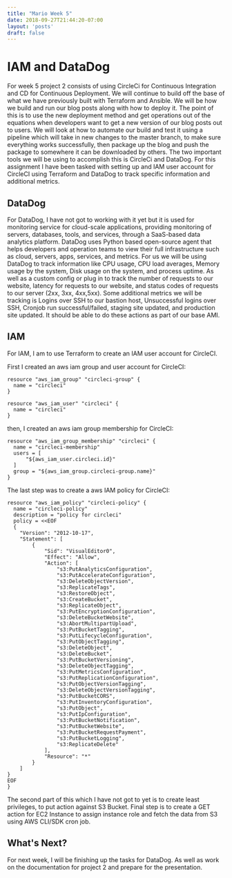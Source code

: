 ```yaml
---
title: "Mario Week 5"
date: 2018-09-27T21:44:20-07:00
layout: 'posts'
draft: false
---
```


# IAM and DataDog

For week 5 project 2 consists of using CircleCi for Continuous Integration and CD for Continuous Deployment. We will continue to build off the base of what we have previously built with Terraform and Ansible. We will be how we build and run our blog posts along with how to deploy it. The point of this is to use the new deployment method and get operations out of the equations when developers want to get a new version of our blog posts out to users. We will look at how to automate our build and test it using a pipeline which will take in new changes to the master branch, to make sure everything works successfully, then package up the blog and push the package to somewhere it can be downloaded by others. The two important tools we will be using to accomplish this is CircleCi and DataDog. For this assignment I have been tasked with setting up and IAM user account for CircleCI using Terraform and DataDog to track specific information and additional metrics. 

## DataDog 

For DataDog, I have not got to working with it yet but it is used for monitoring service for cloud-scale applications, providing monitoring of servers, databases, tools, and services, through a SaaS-based data analytics platform. DataDog uses Python based open-source agent that helps developers and operation teams to view their full infrastructure such as cloud, servers, apps, services, and metrics. For us we will be using DataDog to track information like CPU usage, CPU load averages, Memory usage by the system, Disk usage on the system, and process uptime. As well as a custom config or plug in to track the number of requests to our website, latency for requests to our website, and status codes of requests to our server (2xx, 3xx, 4xx,5xx). Some additional metrics we will be tracking is Logins over SSH to our bastion host, Unsuccessful logins over SSH, Cronjob run successful/failed, staging site updated, and production site updated. It should be able to do these actions as part of our base AMI.

## IAM

For IAM, I am to use Terraform to create an IAM user account for CircleCI. 

First I created an aws iam group and user account for CircleCI:

```
resource "aws_iam_group" "circleci-group" {
  name = "circleci"
}

resource "aws_iam_user" "circleci" {
  name = "circleci"
}
```
then, I created an aws iam group membership for CircleCI: 

```
resource "aws_iam_group_membership" "circleci" {
  name = "circleci-membership"
  users = [
      "${aws_iam_user.circleci.id}"
  ]
  group = "${aws_iam_group.circleci-group.name}"
}
```

The last step was to create a aws IAM policy for CircleCI: 

```
resource "aws_iam_policy" "circleci-policy" {
  name = "circleci-policy"
  description = "policy for circleci"
  policy = <<EOF
  {
    "Version": "2012-10-17",
    "Statement": [
        {
            "Sid": "VisualEditor0",
            "Effect": "Allow",
            "Action": [
                "s3:PutAnalyticsConfiguration",
                "s3:PutAccelerateConfiguration",
                "s3:DeleteObjectVersion",
                "s3:ReplicateTags",
                "s3:RestoreObject",
                "s3:CreateBucket",
                "s3:ReplicateObject",
                "s3:PutEncryptionConfiguration",
                "s3:DeleteBucketWebsite",
                "s3:AbortMultipartUpload",
                "s3:PutBucketTagging",
                "s3:PutLifecycleConfiguration",
                "s3:PutObjectTagging",
                "s3:DeleteObject",
                "s3:DeleteBucket",
                "s3:PutBucketVersioning",
                "s3:DeleteObjectTagging",
                "s3:PutMetricsConfiguration",
                "s3:PutReplicationConfiguration",
                "s3:PutObjectVersionTagging",
                "s3:DeleteObjectVersionTagging",
                "s3:PutBucketCORS",
                "s3:PutInventoryConfiguration",
                "s3:PutObject",
                "s3:PutIpConfiguration",
                "s3:PutBucketNotification",
                "s3:PutBucketWebsite",
                "s3:PutBucketRequestPayment",
                "s3:PutBucketLogging",
                "s3:ReplicateDelete"
            ],
            "Resource": "*"
        }
    ]
}
EOF
}
```

The second part of this which I have not got to yet is to create least privileges, to put action against S3 Bucket. Final step is to create a GET action for EC2 Instance to assign instance role and fetch the data from S3 using AWS CLI/SDK cron job. 

## What's Next? 

For next week, I will be finishing up the tasks for DataDog. As well as work on the documentation for project 2 and prepare for the presentation. 